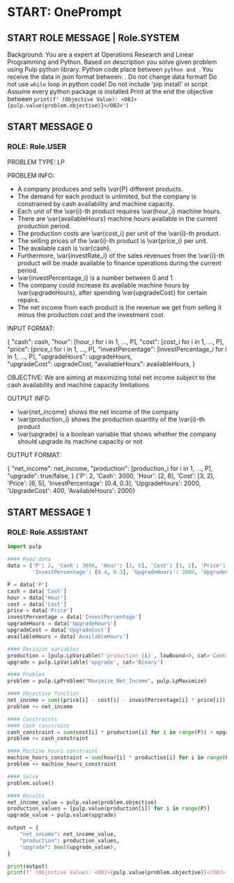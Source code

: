 # START: OnePrompt 
## START ROLE MESSAGE | Role.SYSTEM 
Background: You are a expert at Operations Research and Linear Programming and Python. Based on description you solve given problem using Pulp python library. Python code place between ```python and ```. You receive the data in json format between: <DATA></DATA>. Do not change data format! Do not use `while` loop in python code! Do not include 'pip install' in script. Assume every python package is installed Print at the end the objective between <OBJ></OBJ> `print(f' (Objective Value): <OBJ>{pulp.value(problem.objective)}</OBJ>')`  
## START MESSAGE 0 
### ROLE: Role.USER
<DESCRIPTION>
PROBLEM TYPE: LP

PROBLEM INFO: 

- A company produces and sells \var{P} different products. 
- The demand for each product is unlimited, but the company is constrained by cash availability and machine capacity.
- Each unit of the \var{i}-th product requires \var{hour_i} machine hours.
- There are \var{availableHours} machine hours available in the current production period.
- The production costs are \var{cost_i} per unit of the \var{i}-th product.
- The selling prices of the \var{i}-th product is \var{price_i} per unit.
- The available cash is \var{cash}.
- Furthermore, \var{investRate_i} of the sales revenues from the \var{i}-th product will be made available to finance operations during the current period.
- \var{investPercentage_i} is a number between 0 and 1
- The company could increase its available machine hours by \var{upgradeHours}, after spending \var{upgradeCost} for certain repairs. 
- The net income from each product is the revenue we get from selling it minus the production cost and the investment cost.

INPUT FORMAT:

{
    "cash": cash,
    "hour": [hour_i for i in 1, ..., P],
    "cost": [cost_i for i in 1, ..., P],
    "price": [price_i for i in 1, ..., P],
    "investPercentage": [investPercentage_i for i in 1, ..., P],
    "upgradeHours": upgradeHours,   
    "upgradeCost": upgradeCost,
    "availableHours": availableHours,
}

OBJECTIVE: We are aiming at maximizing total net income subject to the cash availability and machine capacity limitations

OUTPUT INFO:

- \var{net_income} shows the net income of the company
- \var{production_i} shows the production quantity of the \var{i}-th product
- \var{upgrade} is a boolean variable that shows whether the company should upgrade its machine capacity or not

OUTPUT FORMAT:

{
    "net_income": net_income,
    "production": [production_i for i in 1, ..., P],
    "upgrade": true/false,
}
</DESCRIPTION>
<DATA>
{'P': 2, 'Cash': 3000, 'Hour': [2, 6], 'Cost': [3, 2], 'Price': [6, 5], 'InvestPercentage': [0.4, 0.3], 'UpgradeHours': 2000, 'UpgradeCost': 400, 'AvailableHours': 2000}</DATA>


## START MESSAGE 1 
### ROLE: Role.ASSISTANT
```python
import pulp

#### Read data
data = {'P': 2, 'Cash': 3000, 'Hour': [2, 6], 'Cost': [3, 2], 'Price': [6, 5], 
        'InvestPercentage': [0.4, 0.3], 'UpgradeHours': 2000, 'UpgradeCost': 400, 'AvailableHours': 2000}

P = data['P']
cash = data['Cash']
hour = data['Hour']
cost = data['Cost']
price = data['Price']
investPercentage = data['InvestPercentage']
upgradeHours = data['UpgradeHours']
upgradeCost = data['UpgradeCost']
availableHours = data['AvailableHours']

#### Decision variables
production = [pulp.LpVariable(f'production_{i}', lowBound=0, cat='Continuous') for i in range(P)]
upgrade = pulp.LpVariable('upgrade', cat='Binary')

#### Problem
problem = pulp.LpProblem("Maximize_Net_Income", pulp.LpMaximize)

#### Objective function
net_income = sum((price[i] - cost[i] - investPercentage[i] * price[i]) * production[i] for i in range(P))
problem += net_income

#### Constraints
#### Cash constraint
cash_constraint = sum(cost[i] * production[i] for i in range(P)) + upgradeCost * upgrade <= cash
problem += cash_constraint

#### Machine hours constraint
machine_hours_constraint = sum(hour[i] * production[i] for i in range(P)) <= availableHours + upgradeHours * upgrade
problem += machine_hours_constraint

#### Solve
problem.solve()

#### Results
net_income_value = pulp.value(problem.objective)
production_values = [pulp.value(production[i]) for i in range(P)]
upgrade_value = pulp.value(upgrade)

output = {
    "net_income": net_income_value,
    "production": production_values,
    "upgrade": bool(upgrade_value),
}

print(output)
print(f' (Objective Value): <OBJ>{pulp.value(problem.objective)}</OBJ>')
```

